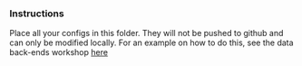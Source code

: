 ### Instructions
Place all your configs in this folder. They will not be pushed to github and can only be modified locally. For an example on how to do this, see the data back-ends workshop [here](../README.md#firebase)